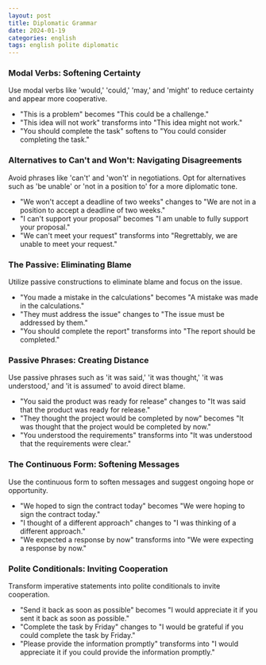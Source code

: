 ```yaml
---
layout: post
title: Diplomatic Grammar
date: 2024-01-19
categories: english
tags: english polite diplomatic
---
```


### Modal Verbs: Softening Certainty

Use modal verbs like 'would,' 'could,' 'may,' and 'might' to reduce certainty and appear more cooperative.

- "This is a problem" becomes "This could be a challenge."
- "This idea will not work" transforms into "This idea might not work."
- "You should complete the task" softens to "You could consider completing the task."

### Alternatives to Can't and Won't: Navigating Disagreements

Avoid phrases like 'can't' and 'won't' in negotiations. Opt for alternatives such as 'be unable' or 'not in a position to' for a more diplomatic tone.

- "We won't accept a deadline of two weeks" changes to "We are not in a position to accept a deadline of two weeks."
- "I can't support your proposal" becomes "I am unable to fully support your proposal."
- "We can't meet your request" transforms into "Regrettably, we are unable to meet your request."

### The Passive: Eliminating Blame

Utilize passive constructions to eliminate blame and focus on the issue.

- "You made a mistake in the calculations" becomes "A mistake was made in the calculations."
- "They must address the issue" changes to "The issue must be addressed by them."
- "You should complete the report" transforms into "The report should be completed."

### Passive Phrases: Creating Distance

Use passive phrases such as 'it was said,' 'it was thought,' 'it was understood,' and 'it is assumed' to avoid direct blame.

- "You said the product was ready for release" changes to "It was said that the product was ready for release."
- "They thought the project would be completed by now" becomes "It was thought that the project would be completed by now."
- "You understood the requirements" transforms into "It was understood that the requirements were clear."

### The Continuous Form: Softening Messages

Use the continuous form to soften messages and suggest ongoing hope or opportunity.

- "We hoped to sign the contract today" becomes "We were hoping to sign the contract today."
- "I thought of a different approach" changes to "I was thinking of a different approach."
- "We expected a response by now" transforms into "We were expecting a response by now."

### Polite Conditionals: Inviting Cooperation

Transform imperative statements into polite conditionals to invite cooperation.

- "Send it back as soon as possible" becomes "I would appreciate it if you sent it back as soon as possible."
- "Complete the task by Friday" changes to "I would be grateful if you could complete the task by Friday."
- "Please provide the information promptly" transforms into "I would appreciate it if you could provide the information promptly."
